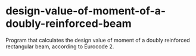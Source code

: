 # design-value-of-moment-of-a-doubly-reinforced-beam
Program that calculates the design value of moment of a doubly reinforced rectangular beam, according to Eurocode 2.
